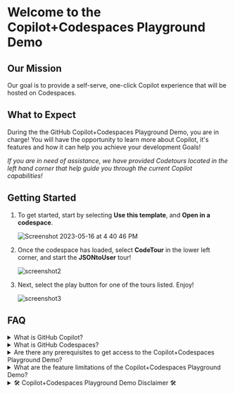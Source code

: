 # Welcome to the Copilot+Codespaces Playground Demo 

## Our Mission
Our goal is to provide a self-serve, one-click Copilot experience that will be hosted on Codespaces.

## What to Expect
During the the GitHub Copilot+Codespaces Playground Demo, you are in charge! You will have the opportunity to learn more about Copilot, it's features and how it can help you achieve your development Goals!

<em>If you are in need of assistance, we have provided Codetours located in the left hand corner that help guide you through the current Copilot capabilities!</em>

## Getting Started

1. To get started, start by selecting **Use this template**, and **Open in a codespace**.

   ![Screenshot 2023-05-16 at 4 40 46 PM](media/screenshot1.png)

2. Once the codespace has loaded, select **CodeTour** in the lower left corner, and start the **JSONtoUser** tour!

   ![screenshot2](media/screenshot2.png)

3. Next, select the play button for one of the tours listed. Enjoy!

   ![screenshot3](media/screenshot3.png)

## FAQ
<details>
<summary>What is GitHub Copilot?</summary><br>
   
GitHub Copilot is an AI pair programmer that helps you write code faster and with less work. It draws context from comments and code to suggest individual lines and whole functions instantly. GitHub Copilot is powered by Codex, a generative pretrained language model created by OpenAI. It is available as an extension for Visual Studio Code, Visual Studio, Neovim, and the JetBrains suite of integrated development environments (IDEs). Visit here for more information about [GitHub Copilot](https://github.com/features/copilot)
</details>
<details>
<summary>What is GitHub Codespaces?</summary><br>
   
A codespace is a development environment that's hosted in the cloud. You can customize your project for GitHub Codespaces by configuring dev container files to your repository (often known as Configuration-as-Code), which creates a repeatable codespace configuration for all users of your project. 

GitHub Codespaces run on a variety of VM-based compute options hosted by GitHub.com, which you can configure from 2 core machines up to 32 core machines. You can connect to your codespaces from the browser or locally using an IDE like Visual Studio Code or IntelliJ. Visit here for more information about [GitHub Codespaces](https://github.com/features/codespaces)
</details>
<details>
<summary>Are there any prerequisites to get access to the Copilot+Codespaces Playground Demo?</summary><br>
   
A GitHub account is the only requirement to use the GitHub Copilot + Github Codespaces playground demo environment. The demo will only be available to the extent of your account’s Codespaces entitlements; if you want to keep utilizing the environment after your limit has been met, you will need to purchase additional entitlements Visit here to signup for a [GitHub Copilot](https://github.com/features/copilot) trial for the full experience! 
</details>
<details>
<summary>What are the feature limitations of the Copilot+Codespaces Playground Demo?</summary><br>

This demo will only showcase current GitHub Copilot capabilities that are intended to help programmers, such as autocompletion suggestions, functions, and the ability to convert code comments into actual lines of code. Any features mentioned for GitHub Copilot X will not be offered in this demo experience. Visit here to signup for the [GitHub Copilot X Waitlists](https://github.com/features/preview).
   
</details>
<details>
<summary>🛠 Copilot+Codespaces Playground Demo Disclaimer 🛠</summary><br>
   
Please note that during the GitHub Copilot+Codespaces Playground Demo, the suggestions generated by GitHub Copilot via Codespaces will differ and may not always be the same. This is due to GitHub Copilot being an artificial intelligent tool that generates code suggestions based on the input it receives. Visit here for more information about [GitHub Codespaces](https://github.com/features/codespaces) and [GitHub Copilot](https://github.com/features/copilot)! 



